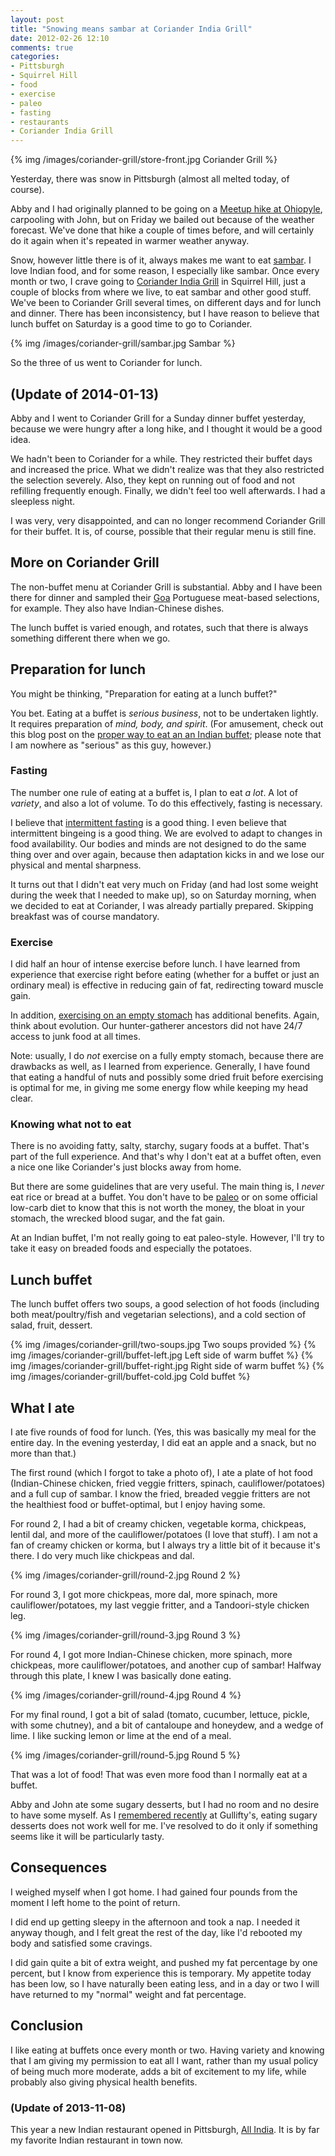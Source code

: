 ```yaml
---
layout: post
title: "Snowing means sambar at Coriander India Grill"
date: 2012-02-26 12:10
comments: true
categories:
- Pittsburgh
- Squirrel Hill
- food
- exercise
- paleo
- fasting
- restaurants
- Coriander India Grill
---
```

{% img /images/coriander-grill/store-front.jpg Coriander Grill %}

Yesterday, there was snow in Pittsburgh (almost all melted today, of course).

Abby and I had originally planned to be going on a [Meetup hike at Ohiopyle](http://www.meetup.com/pittsburghhikers/events/50162262/), carpooling with John, but on Friday we bailed out because of the weather forecast. We've done that hike a couple of times before, and will certainly do it again when it's repeated in warmer weather anyway.

Snow, however little there is of it, always makes me want to eat [sambar](http://en.wikipedia.org/wiki/Sambar_\(dish\)). I love Indian food, and for some reason, I especially like sambar. Once every month or two, I crave going to [Coriander India Grill](http://www.coriandergrill.com/) in Squirrel Hill, just a couple of blocks from where we live, to eat sambar and other good stuff. We've been to Coriander Grill several times, on different days and for lunch and dinner. There has been inconsistency, but I have reason to believe that lunch buffet on Saturday is a good time to go to Coriander.

{% img /images/coriander-grill/sambar.jpg Sambar %}

So the three of us went to Coriander for lunch.

## (Update of 2014-01-13)

Abby and I went to Coriander Grill for a Sunday dinner buffet yesterday, because we were hungry after a long hike, and I thought it would be a good idea.

We hadn't been to Coriander for a while. They restricted their buffet days and increased the price. What we didn't realize was that they also restricted the selection severely. Also, they kept on running out of food and not refilling frequently enough. Finally, we didn't feel too well afterwards. I had a sleepless night.

I was very, very disappointed, and can no longer recommend Coriander Grill for their buffet. It is, of course, possible that their regular menu is still fine.

<!--more-->

## More on Coriander Grill

The non-buffet menu at Coriander Grill is substantial. Abby and I have been there for dinner and sampled their [Goa](http://en.wikipedia.org/wiki/Goa) Portuguese meat-based selections, for example. They also have Indian-Chinese dishes.

The lunch buffet is varied enough, and rotates, such that there is always something different there when we go.

## Preparation for lunch

You might be thinking, "Preparation for eating at a lunch buffet?"

You bet. Eating at a buffet is *serious business*, not to be undertaken lightly. It requires preparation of *mind, body, and spirit*. (For amusement, check out this blog post on the [proper way to eat an an Indian buffet](http://milkmiracle.net/2010/09/25/buffet/); please note that I am nowhere as "serious" as this guy, however.)

### Fasting

The number one rule of eating at a buffet is, I plan to eat *a lot*. A lot of *variety*, and also a lot of volume. To do this effectively, fasting is necessary.

I believe that [intermittent fasting](http://www.marksdailyapple.com/fasting/) is a good thing. I even believe that intermittent bingeing is a good thing. We are evolved to adapt to changes in food availability. Our bodies and minds are not designed to do the same thing over and over again, because then adaptation kicks in and we lose our physical and mental sharpness.

It turns out that I didn't eat very much on Friday (and had lost some weight during the week that I needed to make up), so on Saturday morning, when we decided to eat at Coriander, I was already partially prepared. Skipping breakfast was of course mandatory.

### Exercise

I did half an hour of intense exercise before lunch. I have learned from experience that exercise right before eating (whether for a buffet or just an ordinary meal) is effective in reducing gain of fat, redirecting toward muscle gain.

In addition, [exercising on an empty stomach](http://ezinearticles.com/?Fasted-Cardio---Exercise-on-an-Empty-Stomach&id=4979785) has additional benefits. Again, think about evolution. Our hunter-gatherer ancestors did not have 24/7 access to junk food at all times.

Note: usually, I do *not* exercise on a fully empty stomach, because there are drawbacks as well, as I learned from experience. Generally, I have found that eating a handful of nuts and possibly some dried fruit before exercising is optimal for me, in giving me some energy flow while keeping my head clear.

### Knowing what not to eat

There is no avoiding fatty, salty, starchy, sugary foods at a buffet. That's part of the full experience. And that's why I don't eat at a buffet often, even a nice one like Coriander's just blocks away from home.

But there are some guidelines that are very useful. The main thing is, I *never* eat rice or bread at a buffet. You don't have to be [paleo](/blog/categories/paleo/) or on some official low-carb diet to know that this is not worth the money, the bloat in your stomach, the wrecked blood sugar, and the fat gain.

At an Indian buffet, I'm not really going to eat paleo-style. However, I'll try to take it easy on breaded foods and especially the potatoes.

## Lunch buffet

The lunch buffet offers two soups, a good selection of hot foods (including both meat/poultry/fish and vegetarian selections), and a cold section of salad, fruit, dessert.

{% img /images/coriander-grill/two-soups.jpg Two soups provided %}
{% img /images/coriander-grill/buffet-left.jpg Left side of warm buffet %}
{% img /images/coriander-grill/buffet-right.jpg Right side of warm buffet %}
{% img /images/coriander-grill/buffet-cold.jpg Cold buffet %}

## What I ate

I ate five rounds of food for lunch. (Yes, this was basically my meal for the entire day. In the evening yesterday, I did eat an apple and a snack, but no more than that.)

The first round (which I forgot to take a photo of), I ate a plate of hot food (Indian-Chinese chicken, fried veggie fritters, spinach, cauliflower/potatoes) and a full cup of sambar. I know the fried, breaded veggie fritters are not the healthiest food or buffet-optimal, but I enjoy having some.

For round 2, I had a bit of creamy chicken, vegetable korma, chickpeas, lentil dal, and more of the cauliflower/potatoes (I love that stuff). I am not a fan of creamy chicken or korma, but I always try a little bit of it because it's there. I do very much like chickpeas and dal.

{% img /images/coriander-grill/round-2.jpg Round 2 %}

For round 3, I got more chickpeas, more dal, more spinach, more cauliflower/potatoes, my last veggie fritter, and a Tandoori-style chicken leg.

{% img /images/coriander-grill/round-3.jpg Round 3 %}

For round 4, I got more Indian-Chinese chicken, more spinach, more chickpeas, more cauliflower/potatoes, and another cup of sambar! Halfway through this plate, I knew I was basically done eating.

{% img /images/coriander-grill/round-4.jpg Round 4 %}

For my final round, I got a bit of salad (tomato, cucumber, lettuce, pickle, with some chutney), and a bit of cantaloupe and honeydew, and a wedge of lime. I like sucking lemon or lime at the end of a meal.

{% img /images/coriander-grill/round-5.jpg Round 5 %}

That was a lot of food! That was even more food than I normally eat at a buffet.

Abby and John ate some sugary desserts, but I had no room and no desire to have some myself. As I [remembered recently](/blog/2012/02/20/enjoying-more-french-dancing-in-pittsburgh/) at Gullifty's, eating sugary desserts does not work well for me. I've resolved to do it only if something seems like it will be particularly tasty.

## Consequences

I weighed myself when I got home. I had gained four pounds from the moment I left home to the point of return.

I did end up getting sleepy in the afternoon and took a nap. I needed it anyway though, and I felt great the rest of the day, like I'd rebooted my body and satisfied some cravings.

I did gain quite a bit of extra weight, and pushed my fat percentage by one percent, but I know from experience this is temporary. My appetite today has been low, so I have naturally been eating less, and in a day or two I will have returned to my "normal" weight and fat percentage.

## Conclusion

I like eating at buffets once every month or two. Having variety and knowing that I am giving my permission to eat all I want, rather than my usual policy of being much more moderate, adds a bit of excitement to my life, while probably also giving physical health benefits.

### (Update of 2013-11-08)

This year a new Indian restaurant opened in Pittsburgh, [All India](http://www.allindiapgh.com/). It is by far my favorite Indian restaurant in town now.
